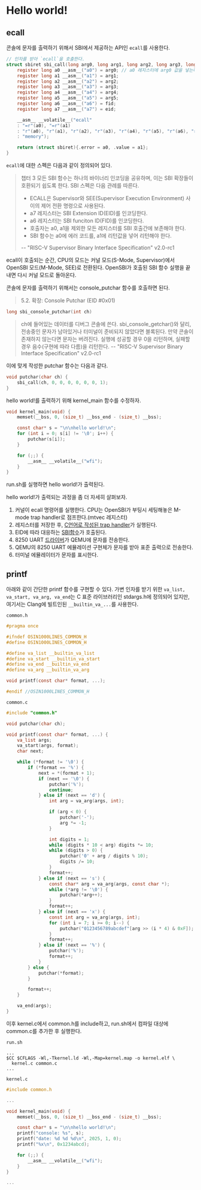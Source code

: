 # Hello world!

## ecall

콘솔에 문자를 출력하기 위해서 SBI에서 제공하는 API인 `ecall`를 사용한다.

```c
// 인자를 받아 `ecall`을 호출한다. 
struct sbiret sbi_call(long arg0, long arg1, long arg2, long arg3, long arg4, long arg5, long fid, long eid) {
    register long a0 __asm__("a0") = arg0; // a0 레지스터에 arg0 값을 넣는다. register와 __asm__("a0") 키워드를 사용해 a0 변수를 a0 레지스터에 저장한다.
    register long a1 __asm__("a1") = arg1;
    register long a2 __asm__("a2") = arg2;
    register long a3 __asm__("a3") = arg3;
    register long a4 __asm__("a4") = arg4;
    register long a5 __asm__("a5") = arg5;
    register long a6 __asm__("a6") = fid;
    register long a7 __asm__("a7") = eid;

    __asm__ __volatile__("ecall"
    : "=r"(a0), "=r"(a1)
    : "r"(a0), "r"(a1), "r"(a2), "r"(a3), "r"(a4), "r"(a5), "r"(a6), "r"(a7)
    : "memory");

    return (struct sbiret){.error = a0, .value = a1};
}
```

`ecall`에 대한 스펙은 다음과 같이 정의되어 있다.

> 챕터 3
> 모든 SBI 함수는 하나의 바이너리 인코딩을 공유하며, 이는 SBI 확장들이 호환되기 쉽도록 한다. SBI 스펙은 다음 관례를 따른다.
>
> - ECALL은 Supervisor와 SEE(Supervisor Execution Environment) 사이의 제어 전환 명령으로 사용된다.
> - a7 레지스터는 SBI Extension ID(EID)를 인코딩한다.
> - a6 레지스터는 SBI funciton ID(FID)를 인코딩한다.
> - 호출자는 a0, a1을 제외한 모든 레지스터를 SBI 호출간에 보존해야 한다.
> - SBI 함수는 a0에 에러 코드를, a1에 리턴값을 넣어 리턴해야 한다.
>
> -- "RISC-V Supervisor Binary Interface Specification" v2.0-rc1

ecall이 호출되는 순간, CPU의 모드는 커널 모드(S-Mode, Supervisor)에서 OpenSBI 모드(M-Mode, SEE)로 전환된다. OpenSBI가 호출된 SBI 함수 실행을 끝내면 다시 커널 모드로 돌아온다.

콘솔에 문자를 출력하기 위해서는 console_putchar 함수를 호출하면 된다.

> 5.2. 확장: Console Putchar (EID #0x01)
```c 
long sbi_console_putchar(int ch)
```
> ch에 들어있는 데이터를 디버그 콘솔에 쓴다.
> sbi_console_getchar()와 달리, 전송중인 문자가 남아있거나 터미널이 준비되지 않았다면 블록된다.
> 만약 콘솔이 존재하지 않는다면 문자는 버려진다.
> 실행에 성공할 경우 0을 리턴하며, 실패할 경우 음수(구현에 따라 다름)을 리턴한다.
> -- "RISC-V Supervisor Binary Interface Specification" v2.0-rc1

이에 맞게 작성한 putchar 함수는 다음과 같다.
```c
void putchar(char ch) {
    sbi_call(ch, 0, 0, 0, 0, 0, 0, 1);
}
```

hello world!를 출력하기 위해 kernel_main 함수를 수정하자.
```c
void kernel_main(void) {
    memset(__bss, 0, (size_t) __bss_end - (size_t) __bss);

    const char* s = "\n\nhello world!\n";
    for (int i = 0; s[i] != '\0'; i++) {
        putchar(s[i]);
    }

    for (;;) {
        __asm__ __volatile__("wfi");
    }
}
```

run.sh를 실행하면 hello world!가 출력된다.

hello world!가 출력되는 과정을 좀 더 자세히 살펴보자.

1. 커널이 ecall 명령어를 실행한다. CPU는 OpenSBI가 부팅시 세팅해놓은 M-mode trap handler로 점프한다.(mtvec 레지스터)
2. 레지스터를 저장한 후, [C언어로 작성된 trap handler](https://github.com/riscv-software-src/opensbi/blob/0ad866067d7853683d88c10ea9269ae6001bcf6f/lib/sbi/sbi_trap.c#L263)가 실행된다.
3. EID에 따라 대응하는 [SBI함수](https://github.com/riscv-software-src/opensbi/blob/0ad866067d7853683d88c10ea9269ae6001bcf6f/lib/sbi/sbi_ecall_legacy.c#L63C2-L65)가 호출된다.
4. 8250 UART [드라이버](https://github.com/riscv-software-src/opensbi/blob/0ad866067d7853683d88c10ea9269ae6001bcf6f/lib/utils/serial/uart8250.c#L77)가 QEMU에 문자를 전송한다.
5. QEMU의 8250 UART 에뮬레이션 구현체가 문자를 받아 표준 출력으로 전송한다.
6. 터미널 에뮬레이터가 문자를 표시한다.

## printf

아래와 같이 간단한 printf 함수를 구현할 수 있다. 가변 인자를 받기 위한 `va_list, va_start, va_arg, va_end`는 C 표준 라이브러리인 stdargs.h에 정의되어 있지만, 여기서는 Clang에 빌트인된 `__builtin_va_...`를 사용한다.

`common.h`
```c
#pragma once

#ifndef OSIN1000LINES_COMMON_H
#define OSIN1000LINES_COMMON_H

#define va_list __builtin_va_list
#define va_start __builtin_va_start
#define va_end __builtin_va_end
#define va_arg __builtin_va_arg

void printf(const char* format, ...);

#endif //OSIN1000LINES_COMMON_H
```

`common.c`
```c
#include "common.h"

void putchar(char ch);

void printf(const char* format, ...) {
    va_list args;
    va_start(args, format);
    char next;

    while (*format != '\0') {
        if (*format == '%') {
            next = *(format + 1);
            if (next == '\0') {
                putchar('%');
                continue;
            } else if (next == 'd') {
                int arg = va_arg(args, int);

                if (arg < 0) {
                    putchar('-');
                    arg *= -1;
                }

                int digits = 1;
                while (digits * 10 < arg) digits *= 10;
                while (digits > 0) {
                    putchar('0' + arg / digits % 10);
                    digits /= 10;
                }
                format++;
            } else if (next == 's') {
                const char* arg = va_arg(args, const char *);
                while (*arg != '\0') {
                    putchar(*arg++);
                }
                format++;
            } else if (next == 'x') {
                const int arg = va_arg(args, int);
                for (int i = 7; i >= 0; i--) {
                    putchar("0123456789abcdef"[arg >> (i * 4) & 0xF]);
                }
                format++;
            } else if (next == '%') {
                putchar('%');
                format++;
            }
        } else {
            putchar(*format);
        }

        format++;
    }

    va_end(args);
}
```

이후 kernel.c에서 common.h를 include하고, run.sh에서 컴파일 대상에 common.c를 추가한 후 실행한다.

`run.sh`
```shell
...
$CC $CFLAGS -Wl,-Tkernel.ld -Wl,-Map=kernel.map -o kernel.elf \
  kernel.c common.c
...
```

`kernel.c`
```c
#include common.h

...

void kernel_main(void) {
    memset(__bss, 0, (size_t) __bss_end - (size_t) __bss);

    const char* s = "\n\nhello world!\n";
    printf("console: %s", s);
    printf("date: %d %d %d\n", 2025, 1, 0);
    printf("%x\n", 0x1234abcd);

    for (;;) {
        __asm__ __volatile__("wfi");
    }
}

...
```

